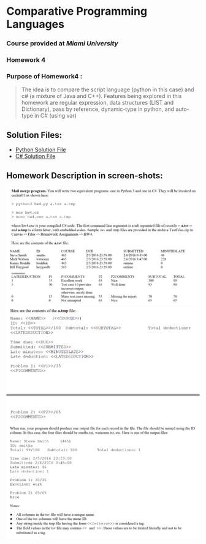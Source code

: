 # Comparative Programming Languages 
### Course provided at *Miami University*
### Homework 4
### Purpose of Homework4 : 
> The idea is to compare the script language (python in this case) and c# (a mixture of Java and C++). 
> Features being explored in this homework are regular expression, data structures (LIST and Dictionary), pass by reference, 
> dynamic-type in python, and auto-type in C# (using var) 
## Solution Files: 
* [Python Solution File](https://github.com/kaiLiGit/Comparative-Language/blob/master/hw4_c%23_n_python/hw4.py)
* [C# Solution File](https://github.com/kaiLiGit/Comparative-Language/blob/master/hw4_c%23_n_python/hw4.cs)
## Homework Description in screen-shots:
![PART I](https://github.com/kaiLiGit/Comparative-Language/blob/master/hw4_c%23_n_python/pic1.png)
![PART II](https://github.com/kaiLiGit/Comparative-Language/blob/master/hw4_c%23_n_python/pic2.png)
![PART III](https://github.com/kaiLiGit/Comparative-Language/blob/master/hw4_c%23_n_python/pic3.png)
